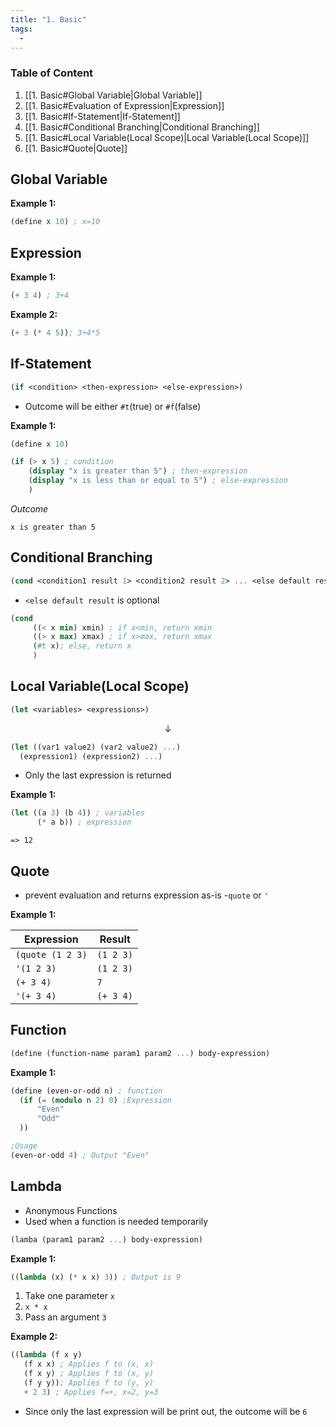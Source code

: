 ```yaml
---
title: "1. Basic"
tags:
  - 
---
```

### Table of Content
1. [[1. Basic#Global Variable|Global Variable]]
2. [[1. Basic#Evaluation of Expression|Expression]]
3. [[1. Basic#If-Statement|If-Statement]]
4. [[1. Basic#Conditional Branching|Conditional Branching]]
5. [[1. Basic#Local Variable(Local Scope)|Local Variable(Local Scope)]]
6. [[1. Basic#Quote|Quote]]


## Global Variable
**Example 1:**
```scheme
(define x 10) ; x=10
```

## Expression
**Example 1:**
``` scheme
(+ 3 4) ; 3+4
```


**Example 2:**
```scheme
(+ 3 (* 4 5)); 3+4*5
```

## If-Statement
```scheme
(if <condition> <then-expression> <else-expression>)
```

- Outcome will be either `#t`(true) or `#f`(false)

**Example 1:**
```scheme
(define x 10)

(if (> x 5) ; condition
	(display "x is greater than 5") ; then-expression
	(display "x is less than or equal to 5") ; else-expression
	)
```
*Outcome*
```
x is greater than 5
```


## Conditional Branching

```scheme
(cond <condition1 result 1> <condition2 result 2> ... <else default result>)
```
- `<else default result` is optional

```scheme
(cond
	 ((< x min) xmin) ; if x<min, return xmin
	 ((> x max) xmax) ; if x>max, return xmax
	 (#t x); else, return x
	 )
```

## Local Variable(Local Scope)
```scheme
(let <variables> <expressions>)
```

$$\downarrow$$

```scheme
(let ((var1 value2) (var2 value2) ...) 
  (expression1) (expression2) ...)
```

- Only the last expression is returned

**Example 1:**
```scheme
(let ((a 3) (b 4)) ; variables
	  (* a b)) ; expression
```

`=> 12`

## Quote 
- prevent evaluation and returns expression as-is
-`quote` or `'`

**Example 1:**

| Expression       | Result    |
| ---------------- | --------- |
| `(quote (1 2 3)` | `(1 2 3)` |
| `'(1 2 3)`       | `(1 2 3)` |
| `(+ 3 4)`        | `7`       |
| `'(+ 3 4)`       | `(+ 3 4)`        | 

## Function

```scheme
(define (function-name param1 param2 ...) body-expression)
```

**Example 1:**
```scheme
(define (even-or-odd n) ; function
  (if (= (modulo n 2) 0) ;Expression
	  "Even"
	  "Odd"
  ))

;Usage
(even-or-odd 4) ; Output "Even"
```

## Lambda
- Anonymous Functions
- Used when a function is needed temporarily

```scheme
(lamba (param1 param2 ...) body-expression)
```

**Example 1:**
```scheme
((lambda (x) (* x x) 3)) ; Output is 9
```
1. Take one parameter `x`
2. `x * x`
3. Pass an argument `3`

**Example 2:**
```scheme
((lambda (f x y)
   (f x x) ; Applies f to (x, x)
   (f x y) ; Applies f to (x, y)
   (f y y)); Applies f to (y, y)
   + 2 3) ; Applies f=+, x=2, y=3
```

- Since only the last expression will be print out, the outcome will be `6`

